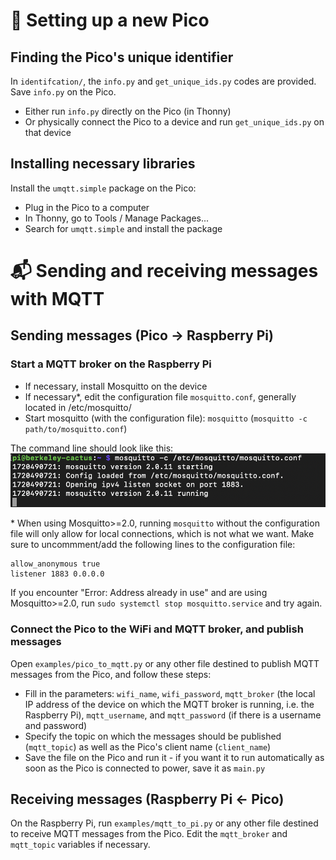 # :gift: Setting up a new Pico

## Finding the Pico's unique identifier

In `identifcation/`, the `info.py` and `get_unique_ids.py` codes are provided. Save `info.py` on the Pico.
- Either run `info.py` directly on the Pico (in Thonny)
- Or physically connect the Pico to a device and run `get_unique_ids.py` on that device

## Installing necessary libraries

Install the `umqtt.simple` package on the Pico:
- Plug in the Pico to a computer
- In Thonny, go to Tools / Manage Packages...
- Search for `umqtt.simple` and install the package

# :mailbox_with_mail: Sending and receiving messages with MQTT

## Sending messages (Pico -> Raspberry Pi) 

### Start a MQTT broker on the Raspberry Pi

- If necessary, install Mosquitto on the device
- If necessary\*, edit the configuration file `mosquitto.conf`, generally located in /etc/mosquitto/
- Start mosquitto (with the configuration file): `mosquitto` (`mosquitto -c path/to/mosquitto.conf`)

The command line should look like this:
![](examples/images/starting_mosquitto.png)

\* When using Mosquitto>=2.0, running `mosquitto` without the configuration file will only allow for local connections, which is not what we want. Make sure to uncommment/add the following lines to the configuration file: 
```
allow_anonymous true
listener 1883 0.0.0.0
```

If you encounter "Error: Address already in use" and are using Mosquitto>=2.0, run `sudo systemctl stop mosquitto.service` and try again.

### Connect the Pico to the WiFi and MQTT broker, and publish messages

Open `examples/pico_to_mqtt.py` or any other file destined to publish MQTT messages from the Pico, and follow these steps:
- Fill in the parameters: `wifi_name`, `wifi_password`, `mqtt_broker` (the local IP address of the device on which the MQTT broker is running, i.e. the Raspberry Pi), `mqtt_username`, and `mqtt_password` (if there is a username and password)
- Specify the topic on which the messages should be published (`mqtt_topic`) as well as the Pico's client name (`client_name`)
- Save the file on the Pico and run it - if you want it to run automatically as soon as the Pico is connected to power, save it as `main.py`

## Receiving messages (Raspberry Pi <- Pico)

On the Raspberry Pi, run `examples/mqtt_to_pi.py` or any other file destined to receive MQTT messages from the Pico. Edit the `mqtt_broker` and `mqtt_topic` variables if necessary.